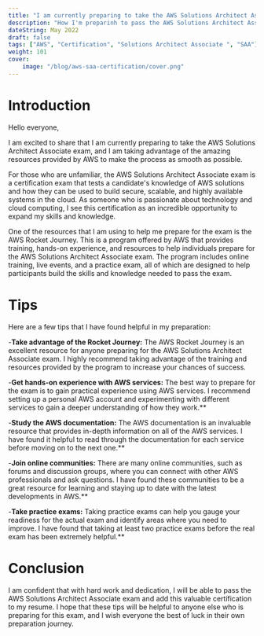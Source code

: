 ```yaml
---
title: "I am currently preparing to take the AWS Solutions Architect Associate exam"
description: "How I'm preparinh to pass the AWS Solutions Architect Associate exam"
dateString: May 2022
draft: false
tags: ["AWS", "Certification", "Solutions Architect Associate ", "SAA"]
weight: 101
cover:
    image: "/blog/aws-saa-certification/cover.png"
---
```

# Introduction

Hello everyone,

I am excited to share that I am currently preparing to take the AWS Solutions Architect Associate exam, and I am taking advantage of the amazing resources provided by AWS to make the process as smooth as possible.

For those who are unfamiliar, the AWS Solutions Architect Associate exam is a certification exam that tests a candidate's knowledge of AWS solutions and how they can be used to build secure, scalable, and highly available systems in the cloud. As someone who is passionate about technology and cloud computing, I see this certification as an incredible opportunity to expand my skills and knowledge.

One of the resources that I am using to help me prepare for the exam is the AWS Rocket Journey. This is a program offered by AWS that provides training, hands-on experience, and resources to help individuals prepare for the AWS Solutions Architect Associate exam. The program includes online training, live events, and a practice exam, all of which are designed to help participants build the skills and knowledge needed to pass the exam.

# Tips

Here are a few tips that I have found helpful in my preparation:

-**Take advantage of the Rocket Journey:** The AWS Rocket Journey is an excellent resource for anyone preparing for the AWS Solutions Architect Associate exam. I highly recommend taking advantage of the training and resources provided by the program to increase your chances of success.

-**Get hands-on experience with AWS services:** The best way to prepare for the exam is to gain practical experience using AWS services. I recommend setting up a personal AWS account and experimenting with different services to gain a deeper understanding of how they work.**

-**Study the AWS documentation:** The AWS documentation is an invaluable resource that provides in-depth information on all of the AWS services. I have found it helpful to read through the documentation for each service before moving on to the next one.**

-**Join online communities:** There are many online communities, such as forums and discussion groups, where you can connect with other AWS professionals and ask questions. I have found these communities to be a great resource for learning and staying up to date with the latest developments in AWS.**

-**Take practice exams:** Taking practice exams can help you gauge your readiness for the actual exam and identify areas where you need to improve. I have found that taking at least two practice exams before the real exam has been extremely helpful.**

# Conclusion

I am confident that with hard work and dedication, I will be able to pass the AWS Solutions Architect Associate exam and add this valuable certification to my resume. I hope that these tips will be helpful to anyone else who is preparing for this exam, and I wish everyone the best of luck in their own preparation journey.